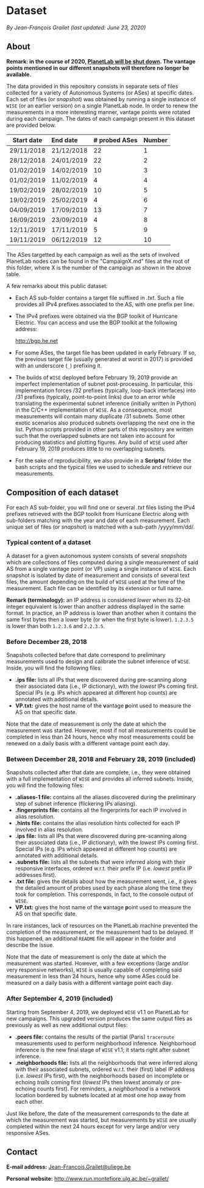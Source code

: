 # Dataset

*By Jean-François Grailet (last updated: June 23, 2020)*

## About

**Remark: in the course of 2020, [PlanetLab will be shut down](https://www.systemsapproach.org/blog/its-been-a-fun-ride). The vantage points mentioned in our different snapshots will therefore no longer be available.**

The data provided in this repository consists in separate sets of files collected for a variety of 
Autonomous Systems (or ASes) at specific dates. Each set of files (or _snapshot_) was obtained by 
running a single instance of `WISE` (or an earlier version) on a single PlanetLab node. In order 
to renew the measurements in a more interesting manner, vantage points were rotated during each 
campaign. The dates of each campaign present in this dataset are provided below.

|  Start date  |  End date  |  # probed ASes  |  Number  |
| :----------: | :--------- | :-------------- | :------- |
| 29/11/2018   | 21/12/2018 | 22              | 1        |
| 28/12/2018   | 24/01/2019 | 22              | 2        |
| 01/02/2019   | 14/02/2019 | 10              | 3        |
| 01/02/2019   | 11/02/2019 | 4               | 4        |
| 19/02/2019   | 28/02/2019 | 10              | 5        |
| 19/02/2019   | 25/02/2019 | 4               | 6        |
| 04/09/2019   | 17/09/2019 | 13              | 7        |
| 16/09/2019   | 23/09/2019 | 4               | 8        |
| 12/11/2019   | 17/11/2019 | 5               | 9        |
| 19/11/2019   | 06/12/2019 | 12              | 10       |

The ASes targetted by each campaign as well as the sets of involved PlanetLab nodes can be found 
in the "CampaignX.md" files at the root of this folder, where X is the number of the campaign as 
shown in the above table.

A few remarks about this public dataset:

* Each AS sub-folder contains a target file suffixed in *.txt*. Such a file provides all IPv4 
  prefixes associated to the AS, with one prefix per line.

* The IPv4 prefixes were obtained via the BGP toolkit of Hurricane Electric. You can access 
  and use the BGP toolkit at the following address:
  
  http://bgp.he.net

* For some ASes, the target file has been updated in early February. If so, the previous target 
  file (usually generated at worst in 2017) is provided with an underscore (`_`) prefixing it.
  
* The builds of `WISE` deployed before February 19, 2019 provide an imperfect implementation of 
  subnet post-processing. In particular, this implementation forces /32 prefixes (typically, 
  loop-back interfaces) into /31 prefixes (typically, point-to-point links) due to an error while 
  translating the experimental subnet inference (initially written in Python) in the C/C++ 
  implementation of `WISE`. As a consequence, most measurements will contain many duplicate /31 
  subnets. Some other exotic scenarios also produced subnets overlapping the next one in the list. 
  Python scripts provided in other parts of this repository are written such that the overlapped 
  subnets are not taken into account for producing statistics and plotting figures. Any build of 
  `WISE` used after February 19, 2019 produces little to no overlapping subnets.

* For the sake of reproducibility, we also provide in a **Scripts/** folder the bash scripts and 
  the typical files we used to schedule and retrieve our measurements.

## Composition of each dataset

For each AS sub-folder, you will find one or several *.txt* files listing the IPv4 prefixes 
retrieved with the BGP toolkit from Hurricane Electric along with sub-folders matching with the 
year and date of each measurement. Each unique set of files (or _snapshot_) is matched with a 
sub-path /yyyy/mm/dd/.

### Typical content of a dataset

A dataset for a given autonomous system consists of several _snapshots_ which are collections of 
files computed during a single measurement of said AS from a single vantage point (or VP) using a 
single instance of `WISE`. Each snapshot is isolated by date of measurement and consists of 
several text files, the amount depending on the build of `WISE` used at the time of the 
measurement. Each file can be identified by its extension or full name.

**Remark (terminology):** an IP address is considered _lower_ when its 32-bit integer equivalent 
is lower than another address displayed in the same format. In practice, an IP address is lower 
than another when it contains the same first bytes then a lower byte (or when the first byte is 
lower). `1.2.3.5` is lower than both `1.2.3.6` and `2.2.3.5`.

### Before December 28, 2018 

Snapshots collected before that date correspond to preliminary measurements used to design and 
calibrate the subnet inference of `WISE`. Inside, you will find the following files:

* **.ips file:** lists all IPs that were discovered during pre-scanning along their associated
  data (i.e., IP dictionary), with the _lowest_ IPs coming first. Special IPs (e.g. IPs which 
  appeared at different hop counts) are annotated with additional details.
* **VP.txt:** gives the host name of the **v**antage **p**oint used to measure the AS on that 
  specific date.

Note that the date of measurement is only the date at which the measurement was started. However,
most if not all measurements could be completed in less than 24 hours, hence why most measurements 
could be renewed on a daily basis with a different vantage point each day.

### Between December 28, 2018 and February 28, 2019 (included)

Snapshots collected after that date are complete, i.e., they were obtained with a full 
implementation of `WISE` and provides all inferred subnets. Inside, you will find the following 
files:

* **.aliases-1 file:** contains all the aliases discovered during the preliminary step of subnet 
  inference (flickering IPs aliasing).
* **.fingerprints file:** contains all the fingerprints for each IP involved in alias resolution.
* **.hints file:** contains the alias resolution hints collected for each IP involved in alias 
  resolution.
* **.ips file:** lists all IPs that were discovered during pre-scanning along their associated
  data (i.e., IP dictionary), with the _lowest_ IPs coming first. Special IPs (e.g. IPs which 
  appeared at different hop counts) are annotated with additional details.
* **.subnets file:** lists all the subnets that were inferred along with their responsive 
  interfaces, ordered w.r.t. their prefix IP (i.e. _lowest_ prefix IP addresses first).
* **.txt file:** gives the details about how the measurement went, i.e., it gives the detailed 
  amount of probes used by each phase along the time they took for completion. This corresponds, 
  in fact, to the console output of `WISE`.
* **VP.txt:** gives the host name of the **v**antage **p**oint used to measure the AS on that 
  specific date.

In rare instances, lack of resources on the PlanetLab machine prevented the completion of the 
measurement, or the measurement had to be delayed. If this happened, an additional `README` file 
will appear in the folder and describe the issue.

Note that the date of measurement is only the date at which the measurement was started. However,
with a few exceptions (large and/or very responsive networks), `WISE` is usually capable of 
completing said measurement in less than 24 hours, hence why some ASes could be measured on a 
daily basis with a different vantage point each day.

### After September 4, 2019 (included)

Starting from September 4, 2019, we deployed `WISE` v1.1 on PlanetLab for new campaigns. This 
upgraded version produces the same output files as previously as well as new additional output 
files:

* **.peers file:** contains the results of the partial (Paris) `traceroute` measurements used to 
  perform neighborhood inference. Neighborhood inference is the new final stage of `WISE` v1.1; it 
  starts right after subnet inference.
* **.neighborhoods file:** lists all the neighborhoods that were inferred along with their 
  associated subnets, ordered w.r.t. their (first) label IP address (i.e. _lowest_ IPs first), 
  with the neighborhoods based on incomplete or echoing _trails_ coming first (_lowest_ IPs then 
  lowest anomaly or pre-echoing counts first). For reminders, a *neighborhood* is a network 
  location bordered by subnets located at at most one hop away from each other.

Just like before, the date of the measurement corresponds to the date at which the measurement was 
started, but measurements by `WISE` are usually completed within the next 24 hours except for 
very large and/or very responsive ASes.

## Contact

**E-mail address:** Jean-Francois.Grailet@uliege.be

**Personal website:** http://www.run.montefiore.ulg.ac.be/~grailet/
